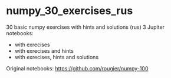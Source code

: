 # numpy_30_exercises_rus
30 basic numpy exercises with hints and solutions (rus)
3 Jupiter notebooks:
- with exrecises
- with exrecises and hints
- with exrecises, hints and solutions

Original notebooks: https://github.com/rougier/numpy-100
